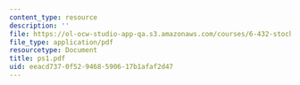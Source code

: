 ```yaml
---
content_type: resource
description: ''
file: https://ol-ocw-studio-app-qa.s3.amazonaws.com/courses/6-432-stochastic-processes-detection-and-estimation-spring-2004/eeacd7370f529468590617b1afaf2d47_ps1.pdf
file_type: application/pdf
resourcetype: Document
title: ps1.pdf
uid: eeacd737-0f52-9468-5906-17b1afaf2d47
---
```

